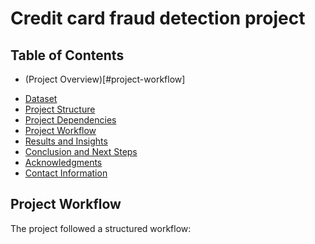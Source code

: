 # Credit card fraud detection project

## Table of Contents

* (Project Overview)[#project-workflow]
  
- [Dataset](#dataset)
- [Project Structure](#project-structure)
- [Project Dependencies](#project-dependencies)
- [Project Workflow](#project-workflow)
- [Results and Insights](#results-and-insights)
- [Conclusion and Next Steps](#conclusion-and-next-steps)
- [Acknowledgments](#acknowledgments)
- [Contact Information](#contact-information)

## Project Workflow

The project followed a structured workflow:
